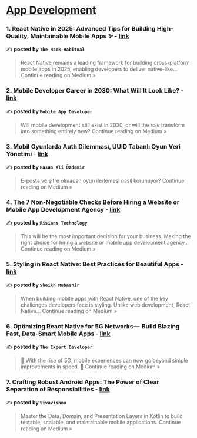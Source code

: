 
<h1><a href=https://medium.com/tag/mobile-app-development/recommended target="_blank" rel="noopener noreferrer">App Development</a></h1>
<h3>1.  React Native in 2025: Advanced Tips for Building High-Quality, Maintainable Mobile Apps ✨ - <a href="https://medium.com/@theHackHabitual/react-native-in-2025-advanced-tips-for-building-high-quality-maintainable-mobile-apps-23857650bbb1?source=rss------mobile_app_development-5" target="_blank" rel="noopener noreferrer">link</a></h3>

✍️ **posted by `The Hack Habitual`**

<blockquote>React Native remains a leading framework for building cross-platform mobile apps in 2025, enabling developers to deliver native-like…
Continue reading on Medium »</blockquote>

<h3>2. Mobile Developer Career in 2030: What Will It Look Like? - <a href="https://medium.com/@avula.koti.realpage/mobile-developer-career-in-2030-what-will-it-look-like-5dfb85ab6a8f?source=rss------mobile_app_development-5" target="_blank" rel="noopener noreferrer">link</a></h3>

✍️ **posted by `Mobile App Developer`**

<blockquote>Will mobile development still exist in 2030, or will the role transform into something entirely new?
Continue reading on Medium »</blockquote>

<h3>3. Mobil Oyunlarda Auth Dilemması, UUID Tabanlı Oyun Veri Yönetimi - <a href="https://hasanaliozdemir.medium.com/mobil-oyunlarda-auth-dilemmas%C4%B1-uuid-tabanl%C4%B1-oyun-veri-y%C3%B6netimi-3c70946d5ec6?source=rss------mobile_app_development-5" target="_blank" rel="noopener noreferrer">link</a></h3>

✍️ **posted by `Hasan Ali Özdemir`**

<blockquote>E-posta ve şifre olmadan oyun ilerlemesi nasıl korunuyor?
Continue reading on Medium »</blockquote>

<h3>4. The 7 Non-Negotiable Checks Before Hiring a Website or Mobile App Development Agency - <a href="https://medium.com/@risianstech/the-7-non-negotiable-checks-before-hiring-a-website-or-mobile-app-development-agency-072bf932590e?source=rss------mobile_app_development-5" target="_blank" rel="noopener noreferrer">link</a></h3>

✍️ **posted by `Risians Technology`**

<blockquote>This will be the most important decision for your business. Making the right choice for hiring a website or mobile app development agency…
Continue reading on Medium »</blockquote>

<h3>5. Styling in React Native: Best Practices for Beautiful Apps - <a href="https://medium.com/@mubashir_ejaz/styling-in-react-native-best-practices-for-beautiful-apps-288ef3279aaf?source=rss------mobile_app_development-5" target="_blank" rel="noopener noreferrer">link</a></h3>

✍️ **posted by `Sheikh Mubashir`**

<blockquote>When building mobile apps with React Native, one of the key challenges developers face is styling. Unlike web development, React Native…
Continue reading on Medium »</blockquote>

<h3>6.  Optimizing React Native for 5G Networks —   Build Blazing Fast, Data-Smart Mobile Apps  - <a href="https://the-expert-developer.medium.com/optimizing-react-native-for-5g-networks-build-blazing-fast-data-smart-mobile-apps-24458a0b5577?source=rss------mobile_app_development-5" target="_blank" rel="noopener noreferrer">link</a></h3>

✍️ **posted by `The Expert Developer`**

<blockquote>🚁 With the rise of 5G, mobile experiences can now go beyond simple improvements in speed. 🦅
Continue reading on Medium »</blockquote>

<h3>7. Crafting Robust Android Apps: The Power of Clear Separation of Responsibilities - <a href="https://medium.com/@sivavishnu0705/crafting-robust-android-apps-the-power-of-clear-separation-of-responsibilities-0156ec389ea8?source=rss------mobile_app_development-5" target="_blank" rel="noopener noreferrer">link</a></h3>

✍️ **posted by `Sivavishnu`**

<blockquote>Master the Data, Domain, and Presentation Layers in Kotlin to build testable, scalable, and maintainable mobile applications.
Continue reading on Medium »</blockquote>

